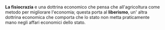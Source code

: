 **La fisiocrazia** e una dottrina economico che pensa che all'agricoltura come metodo per migliorare l'economia; questa porta al **liberismo**, un' altra dottrina economica che comporta che lo stato non metta praticamente mano negli affari economici dello stato.